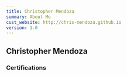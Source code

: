 ```yaml
---
title: Christopher Mendoza
summary: About Me
cust_website: http://chris-mendoza.github.io
version: 1.0
---
```


## Christopher Mendoza

### Certifications

<div data-iframe-width="150" data-iframe-height="270" data-share-badge-id="95db9a84-6c6d-4bbc-8d45-5f05ff71125e" data-share-badge-host="https://www.credly.com"></div><script type="text/javascript" async src="//cdn.credly.com/assets/utilities/embed.js"></script>

<div data-iframe-width="150" data-iframe-height="270" data-share-badge-id="1cfcca80-3717-4baa-91ad-85f8552a4427" data-share-badge-host="https://www.credly.com"></div><script type="text/javascript" async src="//cdn.credly.com/assets/utilities/embed.js"></script>

<div data-iframe-width="150" data-iframe-height="270" data-share-badge-id="e603f0bd-a597-4f56-9932-4f03c6aa98a5" data-share-badge-host="https://www.credly.com"></div><script type="text/javascript" async src="//cdn.credly.com/assets/utilities/embed.js"></script>

<div data-iframe-width="150" data-iframe-height="270" data-share-badge-id="d4acbc00-e9c9-4a70-ae9d-554f050fd53b" data-share-badge-host="https://www.credly.com"></div><script type="text/javascript" async src="//cdn.credly.com/assets/utilities/embed.js"></script>

<div data-iframe-width="150" data-iframe-height="270" data-share-badge-id="2dc56678-299e-4c77-ac14-e7e2aa553656" data-share-badge-host="https://www.credly.com"></div><script type="text/javascript" async src="//cdn.credly.com/assets/utilities/embed.js"></script>

<div data-iframe-width="150" data-iframe-height="270" data-share-badge-id="22466062-5184-4001-8ca2-27ba233e36c5" data-share-badge-host="https://www.credly.com"></div><script type="text/javascript" async src="//cdn.credly.com/assets/utilities/embed.js"></script>

<div style="background-color: transparent;" data-iframe-width="150" data-iframe-height="270" data-share-badge-id="e4606991-f915-4ed2-98f7-78a427e3c85f" data-share-badge-host="https://www.credly.com"></div><script type="text/javascript" async src="../assets/embed.js"></script>
